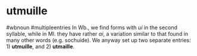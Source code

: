 # utmuille
#wbnoun
#multipleentries
In Wb., we find forms with *ui* in the second syllable, while in Ml. they have rather *ai*, a variation similar to that found in many other words (e.g. sochuide). We anyway set up two separate entries: 1) **utmuille**, and 2) **utmaille**.